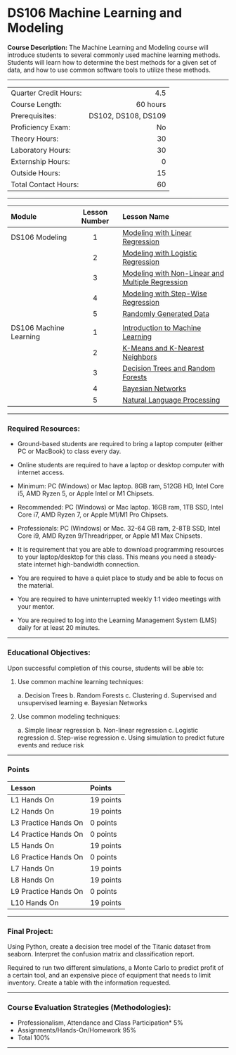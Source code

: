 # DS106 Machine Learning and Modeling

**Course Description:** The Machine Learning and Modeling course will introduce students to several commonly used machine learning methods.  Students will learn how to determine the best methods for a given set of data, and how to use common software tools to utilize these methods.

<hr style="border: 0; height: 1px; background-image: linear-gradient(to right, rgba(0, 0, 0, 0), rgba(0, 0, 0, 0.75), rgba(0, 0, 0, 0));"/>

|                     |    |
|:---                 |---:|
|Quarter Credit Hours:|4.5|
|Course Length:       |60 hours|
|Prerequisites:       |DS102, DS108, DS109|
|Proficiency Exam:    |No|
|Theory Hours: 	      |30|
|Laboratory Hours:	  |30|
|Externship Hours:	  |0 |
|Outside Hours:	      |15|
|Total Contact Hours: |60|

<hr style="border: 0; height: 1px; background-image: linear-gradient(to right, rgba(0, 0, 0, 0), rgba(0, 0, 0, 0.75), rgba(0, 0, 0, 0));"/>

|Module                 |Lesson Number|Lesson Name|
|:---                   |:---:        |:---       |
|DS106 Modeling         |1   | [Modeling with Linear Regression](Modeling/DS106L1.ipynb)  |
|                       |2   | [Modeling with Logistic Regression ](Modeling/DS106L2.ipynb)                |
|                       |3   | [Modeling with Non-Linear and Multiple Regression](Modeling/DS106L3.ipynb)              |
|                       |4   | [Modeling with Step-Wise Regression ](Modeling/DS106L4.ipynb)|
|                       |5   | [Randomly Generated Data ](Modeling/DS106L5.ipynb)      |
|||
|DS106 Machine Learning |1   | [Introduction to Machine Learning ](ML/DS106ML1.ipynb)        | 
|                       |2   | [K-Means and K-Nearest Neighbors ](ML/DS106ML2.ipynb)       |
|                       |3   | [Decision Trees and Random Forests](ML/DS106ML3.ipynb)   | 
|                       |4   | [Bayesian Networks](ML/DS106ML4.ipynb)  | 
|                       |5  | [Natural Language Processing ](ML/DS106ML5.ipynb)         | 

<hr style="border: 0; height: 1px; background-image: linear-gradient(to right, rgba(0, 0, 0, 0), rgba(0, 0, 0, 0.75), rgba(0, 0, 0, 0));"/>

### Required Resources: 
- Ground-based students are required to bring a laptop computer (either PC or MacBook) to class every day.  

- Online students are required to have a laptop or desktop computer with internet access.  

- Minimum: PC (Windows) or Mac laptop. 8GB ram, 512GB HD, Intel Core i5,  AMD Ryzen 5, or Apple Intel or M1 Chipsets.

- Recommended: PC (Windows) or Mac laptop. 16GB ram, 1TB SSD, Intel Core i7, AMD Ryzen 7, or Apple M1/M1 Pro Chipsets.

- Professionals: PC (Windows) or Mac. 32-64 GB ram, 2-8TB SSD, Intel Core i9, AMD Ryzen 9/Threadripper, or Apple M1 Max Chipsets.

- It is requirement that you are able to download programming resources to your laptop/desktop for this class. This means you need a steady-state internet high-bandwidth connection.

- You are required to have a quiet place to study and be able to focus on the material.

- You are required to have uninterrupted weekly 1:1 video meetings with your mentor.

- You are required to log into the Learning Management System (LMS) daily for at least 20 minutes.

<hr style="border: 0; height: 1px; background-image: linear-gradient(to right, rgba(0, 0, 0, 0), rgba(0, 0, 0, 0.75), rgba(0, 0, 0, 0));"/>

### Educational Objectives:
Upon successful completion of this course, students will be able to: 

1.	Use common machine learning techniques:

    a.	Decision Trees
    b.	Random Forests
    c.	Clustering
    d.	Supervised and unsupervised learning
    e.	Bayesian Networks
    
2.	Use common modeling techniques:

    a.	Simple linear regression
    b.	Non-linear regression
    c.	Logistic regression
    d.	Step-wise regression
    e.	Using simulation to predict future events and reduce risk 

<hr style="border: 0; height: 1px; background-image: linear-gradient(to right, rgba(0, 0, 0, 0), rgba(0, 0, 0, 0.75), rgba(0, 0, 0, 0));"/>

### Points
|Lesson| Points|
|:-- |:--|
|L1 Hands On | 19 points 
|L2 Hands On | 19 points 
|L3 Practice Hands On | 0 points 
|L4 Practice Hands On | 0 points 
|L5 Hands On | 19 points 
|L6 Practice Hands On | 0 points
|L7 Hands On | 19 points
|L8 Hands On | 19 points
|L9 Practice Hands On | 0 points
|L10 Hands On | 19 points

<hr style="border: 0; height: 1px; background-image: linear-gradient(to right, rgba(0, 0, 0, 0), rgba(0, 0, 0, 0.75), rgba(0, 0, 0, 0));"/>

### Final Project:
Using Python, create a decision tree model of the Titanic dataset from seaborn.  Interpret the confusion matrix and classification report.  

Required to run two different simulations, a Monte Carlo to predict profit of a certain tool, and an expensive piece of equipment that needs to limit inventory.  Create a table with the information requested.


<hr style="border: 0; height: 1px; background-image: linear-gradient(to right, rgba(0, 0, 0, 0), rgba(0, 0, 0, 0.75), rgba(0, 0, 0, 0));"/>

### Course Evaluation Strategies (Methodologies):
- Professionalism, Attendance and Class Participation*	    5%
- Assignments/Hands-On/Homework	  95%
- Total	100%

<hr style="border: 0; height: 1px; background-image: linear-gradient(to right, rgba(0, 0, 0, 0), rgba(0, 0, 0, 0.75), rgba(0, 0, 0, 0));"/>